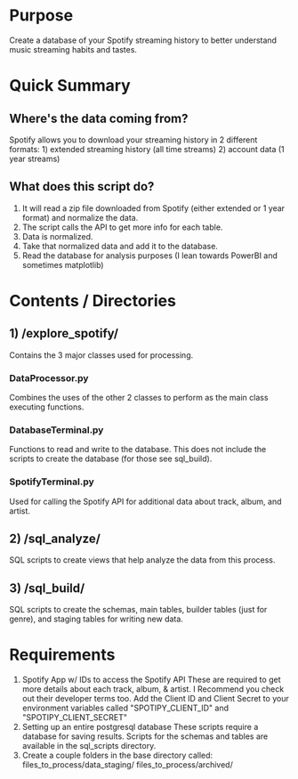 # Purpose
Create a database of your Spotify streaming history to better understand music streaming habits and tastes.

# Quick Summary
  ## Where's the data coming from?
  Spotify allows you to download your streaming history in 2 different formats:
    1) extended streaming history (all time streams)
    2) account data (1 year streams)

  ## What does this script do?  
  1) It will read a zip file downloaded from Spotify (either extended or 1 year format) and normalize the data.
  2) The script calls the API to get more info for each table.
  3) Data is normalized.
  4) Take that normalized data and add it to the database.
  5) Read the database for analysis purposes (I lean towards PowerBI and sometimes matplotlib)

# Contents / Directories
## 1) /explore_spotify/
  Contains the 3 major classes used for processing.

### DataProcessor.py
  Combines the uses of the other 2 classes to perform as the main class executing functions.

### DatabaseTerminal.py
  Functions to read and write to the database. This does not include the scripts to create the database (for those see sql_build).

### SpotifyTerminal.py
  Used for calling the Spotify API for additional data about track, album, and artist.

## 2) /sql_analyze/
  SQL scripts to create views that help analyze the data from this process.

## 3) /sql_build/
  SQL scripts to create the schemas, main tables, builder tables (just for genre), and staging tables for writing new data.
  
# Requirements
1) Spotify App w/ IDs to access the Spotify API
  These are required to get more details about each track, album, & artist.
  I Recommend you check out their developer terms too.
  Add the Client ID and Client Secret to your environment variables called "SPOTIPY_CLIENT_ID" and "SPOTIPY_CLIENT_SECRET"
2) Setting up an entire postgresql database
  These scripts require a database for saving results.
  Scripts for the schemas and tables are available in the sql_scripts directory.
3) Create a couple folders in the base directory called:
  files_to_process/data_staging/
  files_to_process/archived/
